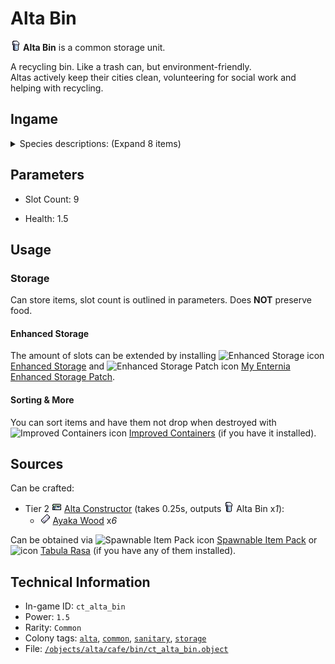 # Alta Bin

<img src="https://raw.githubusercontent.com/Ceterai/Enternia/main/objects/alta/cafe/bin/icon.png" alt="Alta Bin icon" loading="lazy" width="auto" height="16px"/> **Alta Bin** is a common storage unit.

A recycling bin. Like a trash can, but environment-friendly.  
Altas actively keep their cities clean, volunteering for social work and helping with recycling.

## Ingame

<details markdown="1"><summary>Species descriptions: (Expand 8 items)</summary>

- Alta: Neat, a recycler! I need to sort things first though.
- Apex: Garbage day!
- Avian: Trash.
- Floran: Pretty rubbish.
- Glitch: Unimpressed. Garbage.
- Human: Time to take out the trash!
- Hylotl: Vile garbage.
- Novakid: Ain't nothin' but trash.

</details>

## Parameters

- Slot Count: 9

- Health: 1.5

## Usage

### Storage

Can store items, slot count is outlined in parameters. Does **NOT** preserve food.

#### Enhanced Storage

The amount of slots can be extended by installing <img src="https://steamuserimages-a.akamaihd.net/ugc/1759188247844907066/5E39527D4F5A703B1C1A3D3C4F23912ACE01BA04/" alt="Enhanced Storage icon" width="16" height="16"/> [Enhanced Storage](https://steamcommunity.com/sharedfiles/filedetails/?id=731220462) and <img src="https://steamuserimages-a.akamaihd.net/ugc/2536171416446224897/121F4BD59A80D194E06AB1E25B7FE5DB46381E34/" alt="Enhanced Storage Patch icon" width="16" height="16"/> [My Enternia Enhanced Storage Patch](https://ceterai.github.io/MyEnternia/Mods/MyEnterniaEnhancedStoragePatch/).

#### Sorting & More

You can sort items and have them not drop when destroyed with <img src="https://steamuserimages-a.akamaihd.net/ugc/447365001613662375/EDF6BC015301AF4EE92EB95442DCFF0FB6D6B480/" alt="Improved Containers icon" width="16" height="16"/> [Improved Containers](https://steamcommunity.com/sharedfiles/filedetails/?id=729427606) (if you have it installed).

## Sources

Can be crafted:

- Tier 2 ![ ](https://raw.githubusercontent.com/Ceterai/Enternia/main/objects/alta/crafting/constructor/icon2.png) [Alta Constructor](https://ceterai.github.io/MyEnternia/Wiki/AltaConstructor) (takes 0.25s, outputs <img src="https://raw.githubusercontent.com/Ceterai/Enternia/main/objects/alta/cafe/bin/icon.png" alt="Alta Bin icon" loading="lazy" width="auto" height="16px"/> Alta Bin x*1*):
  - <img src="https://raw.githubusercontent.com/Ceterai/Enternia/main/items/generic/crafting/ct_ayaka_wood.png" alt="Ayaka Wood icon" loading="lazy" width="auto" height="16px"/> [Ayaka Wood](https://ceterai.github.io/MyEnternia/Wiki/AyakaWood) x*6*

Can be obtained via <img src="https://raw.githubusercontent.com/Silverfeelin/Starbound-SpawnableItemPack/master/interface/sip/iconSmall.png" alt="Spawnable Item Pack icon" width="18" height="14"/> [Spawnable Item Pack](https://steamcommunity.com/sharedfiles/filedetails/?id=733665104) or <img src="https://steamuserimages-a.akamaihd.net/ugc/263843960696222713/3EC9A7C005541F7D577EBCB8C5736B4EFC9973D6/" alt="icon" width="8" height="12"/> [Tabula Rasa](https://community.playstarbound.com/resources/the-tabula-rasa.3222/) (if you have any of them installed).

## Technical Information

- In-game ID: `ct_alta_bin`
- Power: `1.5`
- Rarity: `Common`
- Colony tags: [`alta`](https://ceterai.github.io/MyEnternia/Wiki/Tags/Alta), [`common`](https://ceterai.github.io/MyEnternia/Wiki/Tags/Common), [`sanitary`](https://ceterai.github.io/MyEnternia/Wiki/Tags/Sanitary), [`storage`](https://ceterai.github.io/MyEnternia/Wiki/Tags/Storage)
- File: [`/objects/alta/cafe/bin/ct_alta_bin.object`](https://github.com/Ceterai/Enternia/blob/main/objects/alta/cafe/bin/ct_alta_bin.object)
